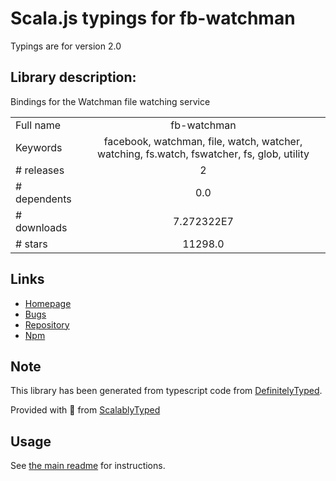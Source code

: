 
# Scala.js typings for fb-watchman

Typings are for version 2.0

## Library description:
Bindings for the Watchman file watching service

|                    |                 |
| ------------------ | :-------------: |
| Full name          | fb-watchman |
| Keywords           | facebook, watchman, file, watch, watcher, watching, fs.watch, fswatcher, fs, glob, utility |
| # releases         | 2 |
| # dependents       | 0.0 |
| # downloads        | 7.272322E7 |
| # stars            | 11298.0 |

## Links
- [Homepage](https://facebook.github.io/watchman/)
- [Bugs](https://github.com/facebook/watchman/issues)
- [Repository](https://github.com/facebook/watchman)
- [Npm](https://www.npmjs.com/package/fb-watchman)
    


## Note
This library has been generated from typescript code from [DefinitelyTyped](https://definitelytyped.org).

Provided with :purple_heart: from [ScalablyTyped](https://github.com/oyvindberg/ScalablyTyped)

## Usage
See [the main readme](../../readme.md) for instructions.


